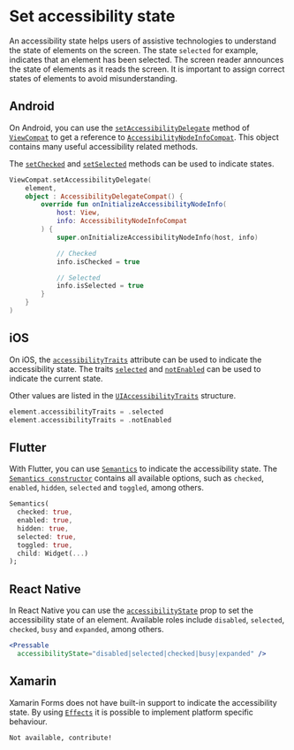 # Set accessibility state

An accessibility state helps users of assistive technologies to understand the state of elements on the screen. The state `selected` for example, indicates that an element has been selected. The screen reader announces the state of elements as it reads the screen. It is important to assign correct states of elements to avoid misunderstanding.

## Android

On Android, you can use the [`setAccessibilityDelegate`](https://developer.android.com/reference/androidx/core/view/ViewCompat#setAccessibilityDelegate(android.view.View,androidx.core.view.AccessibilityDelegateCompat)) method of [`ViewCompat`](https://developer.android.com/reference/androidx/core/view/ViewCompat) to get a reference to [`AccessibilityNodeInfoCompat`](https://developer.android.com/reference/androidx/core/view/accessibility/AccessibilityNodeInfoCompat). This object contains many useful accessibility related methods.

The [`setChecked`](https://developer.android.com/reference/androidx/core/view/accessibility/AccessibilityNodeInfoCompat#setChecked(boolean)) and [`setSelected`](https://developer.android.com/reference/androidx/core/view/accessibility/AccessibilityNodeInfoCompat#setSelected(boolean)) methods can be used to indicate states.

```kotlin
ViewCompat.setAccessibilityDelegate(
    element,
    object : AccessibilityDelegateCompat() {
        override fun onInitializeAccessibilityNodeInfo(
            host: View,
            info: AccessibilityNodeInfoCompat
        ) {
            super.onInitializeAccessibilityNodeInfo(host, info)

            // Checked
            info.isChecked = true

            // Selected
            info.isSelected = true
        }
    }
)
```

## iOS

On iOS, the [`accessibilityTraits`](https://developer.apple.com/documentation/objectivec/nsobject/1615202-accessibilitytraits) attribute can be used to indicate the accessibility state. The traits  [`selected`](https://developer.apple.com/documentation/uikit/uiaccessibilitytraits/1620197-selected) and [`notEnabled`](https://developer.apple.com/documentation/uikit/uiaccessibilitytraits/1620208-notenabled) can be used to indicate the current state.

Other values are listed in the  [`UIAccessibilityTraits`](https://developer.apple.com/documentation/uikit/uiaccessibility/uiaccessibilitytraits) structure.

```swift
element.accessibilityTraits = .selected
element.accessibilityTraits = .notEnabled
```

## Flutter

With Flutter, you can use [`Semantics`](https://api.flutter.dev/flutter/widgets/Semantics-class.html) to indicate the accessibility state. The [`Semantics constructor`](https://api.flutter.dev/flutter/widgets/Semantics/Semantics.html) contains all available options, such as `checked`, `enabled`, `hidden`, `selected` and `toggled`, among others.

```dart
Semantics(
  checked: true,
  enabled: true,
  hidden: true,
  selected: true,
  toggled: true,
  child: Widget(...)
);
```

## React Native

In React Native you can use the [`accessibilityState`](https://reactnative.dev/docs/accessibility#accessibilitystate) prop to set the accessibility state of an element. Available roles include `disabled`, `selected`, `checked`, `busy` and `expanded`, among others.

```jsx
<Pressable 
  accessibilityState="disabled|selected|checked|busy|expanded" />
```

## Xamarin

Xamarin Forms does not have built-in support to indicate the accessibility state. By using [`Effects`](https://docs.microsoft.com/en-us/xamarin/xamarin-forms/app-fundamentals/effects/introduction) it is possible to implement platform specific behaviour.

```xml
Not available, contribute!
```
